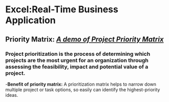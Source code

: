 # Excel:Real-Time Business Application

## Priority Matrix: _[A demo of Project Priority Matrix](https://github.com/arosh216/Excel-Real-Time-Business-Application/blob/main/Project_Priority%20Matrix%20practice.pdf)_
### Project prioritization is the process of determining which projects are the most urgent for an organization through assessing the feasibility, impact and potential value of a project.
-**Benefit of priority matrix:** A prioritization matrix helps to narrow down multiple project or task options, so easily can identify the highest-priority ideas.
